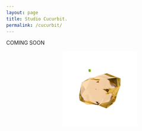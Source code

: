 ```yaml
---
layout: page
title: Studio Cucurbit. 
permalink: /cucurbit/
---
```


COMING SOON
<p align="center">
  <img src="https://raw.githubusercontent.com/kbys88/kbys88.github.io/main/images/cucurbit.gif" width="40%">
</p>
